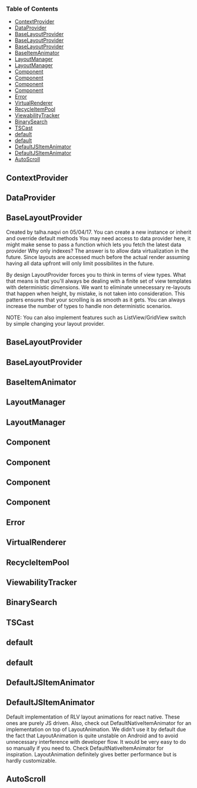 <!-- Generated by documentation.js. Update this documentation by updating the source code. -->

### Table of Contents

-   [ContextProvider](#contextprovider)
-   [DataProvider](#dataprovider)
-   [BaseLayoutProvider](#baselayoutprovider)
-   [BaseLayoutProvider](#baselayoutprovider-1)
-   [BaseLayoutProvider](#baselayoutprovider-2)
-   [BaseItemAnimator](#baseitemanimator)
-   [LayoutManager](#layoutmanager)
-   [LayoutManager](#layoutmanager-1)
-   [Component](#component)
-   [Component](#component-1)
-   [Component](#component-2)
-   [Component](#component-3)
-   [Error](#error)
-   [VirtualRenderer](#virtualrenderer)
-   [RecycleItemPool](#recycleitempool)
-   [ViewabilityTracker](#viewabilitytracker)
-   [BinarySearch](#binarysearch)
-   [TSCast](#tscast)
-   [default](#default)
-   [default](#default-1)
-   [DefaultJSItemAnimator](#defaultjsitemanimator)
-   [DefaultJSItemAnimator](#defaultjsitemanimator-1)
-   [AutoScroll](#autoscroll)

## ContextProvider

## DataProvider

## BaseLayoutProvider

Created by talha.naqvi on 05/04/17.
You can create a new instance or inherit and override default methods
You may need access to data provider here, it might make sense to pass a function which lets you fetch the latest data provider
Why only indexes? The answer is to allow data virtualization in the future. Since layouts are accessed much before the actual render assuming having all
data upfront will only limit possibilites in the future.

By design LayoutProvider forces you to think in terms of view types. What that means is that you'll always be dealing with a finite set of view templates
with deterministic dimensions. We want to eliminate unnecessary re-layouts that happen when height, by mistake, is not taken into consideration.
This patters ensures that your scrolling is as smooth as it gets. You can always increase the number of types to handle non deterministic scenarios.

NOTE: You can also implement features such as ListView/GridView switch by simple changing your layout provider.

## BaseLayoutProvider

## BaseLayoutProvider

## BaseItemAnimator

## LayoutManager

## LayoutManager

## Component

## Component

## Component

## Component

## Error

## VirtualRenderer

## RecycleItemPool

## ViewabilityTracker

## BinarySearch

## TSCast

## default

## default

## DefaultJSItemAnimator

## DefaultJSItemAnimator

Default implementation of RLV layout animations for react native. These ones are purely JS driven. Also, check out DefaultNativeItemAnimator
for an implementation on top of LayoutAnimation. We didn't use it by default due the fact that LayoutAnimation is quite
unstable on Android and to avoid unnecessary interference with developer flow. It would be very easy to do so manually if
you need to. Check DefaultNativeItemAnimator for inspiration. LayoutAnimation definitely gives better performance but is
hardly customizable.

## AutoScroll
